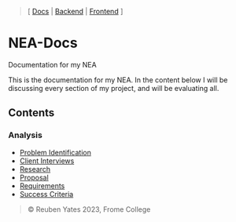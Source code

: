 > [ [Docs](https://github.com/WolfDen133/NEA-Docs/) | [Backend](https://github.com/WolfDen133/NEA-Backend) | [Frontend](https://github.com/WolfDen133/NEA-Frontend) ]

# NEA-Docs
Documentation for my NEA

This is the documentation for my NEA.
In the content below I will be discussing every section of my project, and will be evaluating all.

## Contents
### Analysis
- [Problem Identification](Analysis/Problem%20Identification.md)
- [Client Interviews](Analysis/Interviews.md)
- [Research](Analysis/Research.md)
- [Proposal](Analysis/Proposal.md)
- [Requirements](Analysis/Requirements.md)
- [Success Criteria](Analysis/Success%20Critetia.md)

> © Reuben Yates 2023, Frome College
